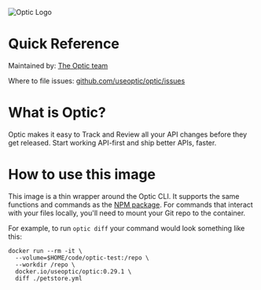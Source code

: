 ![Optic Logo](https://www.useoptic.com/img/optic-logo.png)

# Quick Reference

Maintained by:
[The Optic team](https://github.com/useoptic/optic)

Where to file issues:
[github.com/useoptic/optic/issues](https://github.com/useoptic/optic/issues)

# What is Optic?

Optic makes it easy to Track and Review all your API changes before they get released. Start working API-first and ship better APIs, faster.

# How to use this image

This image is a thin wrapper around the Optic CLI. It supports the same functions and commands as the [NPM package](https://www.npmjs.com/package/@useoptic/optic). For commands that interact with your files locally, you'll need to mount your Git repo to the container.

For example, to run `optic diff` your command would look something like this:

```
docker run --rm -it \
  --volume=$HOME/code/optic-test:/repo \
  --workdir /repo \
  docker.io/useoptic/optic:0.29.1 \
  diff ./petstore.yml
```

